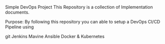 Simple DevOps Project
This Repository is a collection of Implementation documents.

Purpose:
By following this repository you can able to setup a DevOps CI/CD Pipeline using

git
Jenkins
Mavine
Ansible
Docker &
Kubernetes
